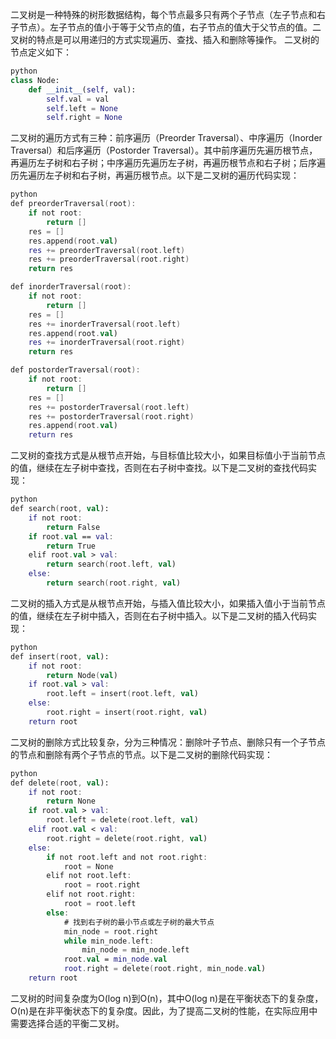二叉树是一种特殊的树形数据结构，每个节点最多只有两个子节点（左子节点和右子节点）。左子节点的值小于等于父节点的值，右子节点的值大于父节点的值。二叉树的特点是可以用递归的方式实现遍历、查找、插入和删除等操作。 二叉树的节点定义如下：

```python
python
class Node:
    def __init__(self, val):
        self.val = val
        self.left = None
        self.right = None
```

二叉树的遍历方式有三种：前序遍历（Preorder Traversal）、中序遍历（Inorder Traversal）和后序遍历（Postorder Traversal）。其中前序遍历先遍历根节点，再遍历左子树和右子树；中序遍历先遍历左子树，再遍历根节点和右子树；后序遍历先遍历左子树和右子树，再遍历根节点。以下是二叉树的遍历代码实现：

```kotlin
python
def preorderTraversal(root):
    if not root:
        return []
    res = []
    res.append(root.val)
    res += preorderTraversal(root.left)
    res += preorderTraversal(root.right)
    return res

def inorderTraversal(root):
    if not root:
        return []
    res = []
    res += inorderTraversal(root.left)
    res.append(root.val)
    res += inorderTraversal(root.right)
    return res

def postorderTraversal(root):
    if not root:
        return []
    res = []
    res += postorderTraversal(root.left)
    res += postorderTraversal(root.right)
    res.append(root.val)
    return res
```

二叉树的查找方式是从根节点开始，与目标值比较大小，如果目标值小于当前节点的值，继续在左子树中查找，否则在右子树中查找。以下是二叉树的查找代码实现：

```kotlin
python
def search(root, val):
    if not root:
        return False
    if root.val == val:
        return True
    elif root.val > val:
        return search(root.left, val)
    else:
        return search(root.right, val)
```

二叉树的插入方式是从根节点开始，与插入值比较大小，如果插入值小于当前节点的值，继续在左子树中插入，否则在右子树中插入。以下是二叉树的插入代码实现：

```kotlin
python
def insert(root, val):
    if not root:
        return Node(val)
    if root.val > val:
        root.left = insert(root.left, val)
    else:
        root.right = insert(root.right, val)
    return root
```

二叉树的删除方式比较复杂，分为三种情况：删除叶子节点、删除只有一个子节点的节点和删除有两个子节点的节点。以下是二叉树的删除代码实现：

```kotlin
python
def delete(root, val):
    if not root:
        return None
    if root.val > val:
        root.left = delete(root.left, val)
    elif root.val < val:
        root.right = delete(root.right, val)
    else:
        if not root.left and not root.right:
            root = None
        elif not root.left:
            root = root.right
        elif not root.right:
            root = root.left
        else:
            # 找到右子树的最小节点或左子树的最大节点
            min_node = root.right
            while min_node.left:
                min_node = min_node.left
            root.val = min_node.val
            root.right = delete(root.right, min_node.val)
    return root
```

二叉树的时间复杂度为O(log n)到O(n)，其中O(log n)是在平衡状态下的复杂度，O(n)是在非平衡状态下的复杂度。因此，为了提高二叉树的性能，在实际应用中需要选择合适的平衡二叉树。